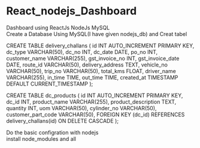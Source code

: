 # React_nodejs_Dashboard
Dashboard using ReactJs NodeJs MySQL <br/>
Create a Database Using MySQL(I have given nodejs_db) and Creat tabel <br/>

CREATE TABLE delivery_challans (
    id INT AUTO_INCREMENT PRIMARY KEY,
    dc_type VARCHAR(50),
    dc_no INT,
    dc_date DATE,
    po_no INT,
    customer_name VARCHAR(255),
    gst_invoice_no INT,
    gst_invoice_date DATE,
    route_id VARCHAR(50),
    delivery_address TEXT,
    vehicle_no VARCHAR(50),
    trip_no VARCHAR(50),
    total_kms FLOAT,
    driver_name VARCHAR(255),
    in_time TIME,
    out_time TIME,
    created_at TIMESTAMP DEFAULT CURRENT_TIMESTAMP
); <br/>

CREATE TABLE dc_products (
    id INT AUTO_INCREMENT PRIMARY KEY,
    dc_id INT,
    product_name VARCHAR(255),
    product_description TEXT,
    quantity INT,
    uom VARCHAR(50),
    cylinder_no VARCHAR(50),
    customer_part_code VARCHAR(50),
    FOREIGN KEY (dc_id) REFERENCES delivery_challans(id) ON DELETE CASCADE
); <br/>

Do the basic configration with nodejs  <br/>
install node_modules and all

